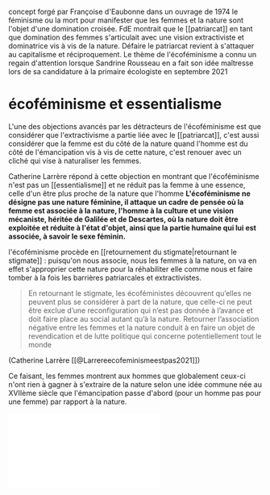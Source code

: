 concept forgé par Françoise d'Eaubonne dans un ouvrage de 1974 le féminisme ou la mort pour manifester que les femmes et la nature sont l'objet d'une domination croisée.
FdE montrait que le [[patriarcat]] en tant que domination des femmes s'articulait avec une vision extractiviste et dominatrice vis à vis de la nature. Défaire le patriarcat revient à s'attaquer au capitalisme et réciproquement. 
Le thème de l'écoféminisme a connu un regain d'attention lorsque Sandrine Rousseau en a fait son idée maîtresse lors de sa candidature à la primaire écologiste en septembre 2021 

# écoféminisme et essentialisme

L'une des objections avancés par les détracteurs de l'écoféminisme est que considérer que l'extractivisme a partie liée avec le [[patriarcat]], c'est aussi considérer que la femme est du côté de la nature quand l'homme est du côté de l'émancipation vis à vis de cette nature, c'est renouer avec un cliché qui vise à naturaliser les femmes. 

Catherine Larrère répond à cette objection en montrant que l'écoféminisme n'est pas un [[essentialisme]] et ne réduit pas la femme à une essence, celle d'un être plus proche de la nature que l'homme
**L'écoféminisme ne désigne pas une nature féminine, il attaque un cadre de pensée où la femme est associée à la nature, l'homme à la culture et une vision mécaniste, héritée de Galilée et de Descartes, où la nature doit être exploitée et réduite à l'état d'objet, ainsi que la partie humaine qui lui est associée, à savoir le sexe féminin.**

l'écoféminisme procède en [[retournement du stigmate|retournant le stigmate]] : puisqu'on nous associe, nous les femmes à la nature, on va en effet s'approprier cette nature pour la réhabiliter elle comme nous et faire tomber à la fois les barrières patriarcales et extractivistes. 

> En retournant le stigmate, les écoféministes découvrent qu’elles ne peuvent plus se considérer à part de la nature, que celle-ci ne peut être exclue d’une reconfiguration qui n’est pas donnée à l’avance et doit faire place au social autant qu’à la nature. Retourner l’association négative entre les femmes et la nature conduit à en faire un objet de revendication et de lutte politique qui concerne potentiellement tout le monde

(Catherine Larrère [[@Larrereecofeminismeestpas2021]])

Ce faisant, les femmes montrent aux hommes que globalement ceux-ci n'ont rien à gagner à s'extraire de la nature selon une idée commune née au XVIIème siècle que l'émancipation passe d'abord (pour un homme pas pour une femme) par rapport à la nature. 

![l'écoféminisme n'est pas un essentialisme](ecoféminisme.pdf)


